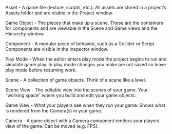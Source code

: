 


Asset - A game file (texture, scripts, etc.). All assets are stored in a project’s Assets folder and are visible in the Project window.


Game Object - The pieces that make up a scene. These are the containers for components and are viewable in the Scene and Game views and the Hierarchy window.


Component - A modular piece of behavior, such as a Collider or Script. Components are visible in the Inspector window.


Play Mode - When the editor enters play mode the project begins to run and simulate game play. In play mode changes you make are not saved so leave play mode before resuming work.


Scene - A collection of game objects. Think of a scene like a level.


Scene View - The editable view into the scenes of your game. Your “working space” where you build and edit your game objects.


Game View - What your players see when they run your game. Shows what is rendered from the Camera(s) in your game.


Camera - A game object with a Camera component renders your players’ view of the game. Can be moved (e.g. FPS).